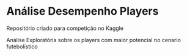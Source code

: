 # Análise Desempenho Players

Repositório criado para competição no Kaggle

Análise Exploratória sobre os players com maior potencial no cenario futebolístico
